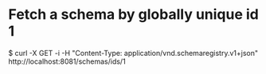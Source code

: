 # Fetch a schema by globally unique id 1
$ curl -X GET -i -H "Content-Type: application/vnd.schemaregistry.v1+json" \
    http://localhost:8081/schemas/ids/1

